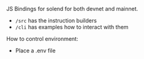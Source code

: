 JS Bindings for solend for both devnet and mainnet.

- `/src` has the instruction builders
- `/cli` has examples how to interact with them

How to control environment:
- Place a .env file
